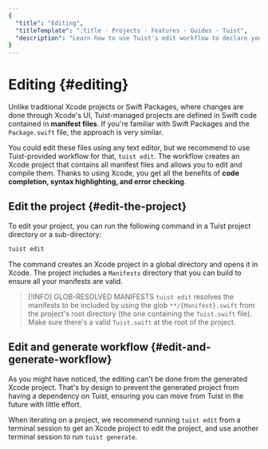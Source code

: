 ```yaml
---
{
  "title": "Editing",
  "titleTemplate": ":title · Projects · Features · Guides · Tuist",
  "description": "Learn how to use Tuist's edit workflow to declare your project leveraging Xcode's build system and editor capabilities."
}
---
```

# Editing {#editing}

Unlike traditional Xcode projects or Swift Packages, where changes are done
through Xcode's UI, Tuist-managed projects are defined in Swift code contained
in **manifest files**. If you're familiar with Swift Packages and the
`Package.swift` file, the approach is very similar.

You could edit these files using any text editor, but we recommend to use
Tuist-provided workflow for that, `tuist edit`. The workflow creates an Xcode
project that contains all manifest files and allows you to edit and compile
them. Thanks to using Xcode, you get all the benefits of **code completion,
syntax highlighting, and error checking**.

## Edit the project {#edit-the-project}

To edit your project, you can run the following command in a Tuist project
directory or a sub-directory:

```bash
tuist edit
```

The command creates an Xcode project in a global directory and opens it in
Xcode. The project includes a `Manifests` directory that you can build to ensure
all your manifests are valid.

> [!INFO] GLOB-RESOLVED MANIFESTS `tuist edit` resolves the manifests to be
> included by using the glob `**/{Manifest}.swift` from the project's root
> directory (the one containing the `Tuist.swift` file). Make sure there's a
> valid `Tuist.swift` at the root of the project.

## Edit and generate workflow {#edit-and-generate-workflow}

As you might have noticed, the editing can't be done from the generated Xcode
project. That's by design to prevent the generated project from having a
dependency on Tuist, ensuring you can move from Tuist in the future with little
effort.

When iterating on a project, we recommend running `tuist edit` from a terminal
session to get an Xcode project to edit the project, and use another terminal
session to run `tuist generate`.
